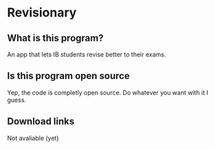 # Revisionary
## What is this program?
An app that lets IB students revise better to their exams.

## Is this program open source
Yep, the code is completly open source. Do whatever you want with it I guess.

## Download links
Not avaliable (yet)
